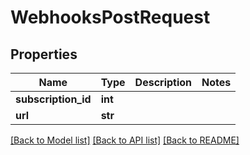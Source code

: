 # WebhooksPostRequest

## Properties
Name | Type | Description | Notes
------------ | ------------- | ------------- | -------------
**subscription_id** | **int** |  | 
**url** | **str** |  | 

[[Back to Model list]](../README.md#documentation-for-models) [[Back to API list]](../README.md#documentation-for-api-endpoints) [[Back to README]](../README.md)


